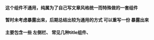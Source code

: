 #### 这个组件不通用，纯属为了自己写文章风格统一而特殊做的一套组件
#### 暂时未考虑暴露出来，后期总结出较为通用的方式 可以重写一份 暴露出来
#### 主要包含一些 左侧栏、 常见几种title组件、